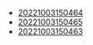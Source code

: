 - [20221003150464](/zet/20221003150464/README.md)
- [20221003150465](/zet/20221003150465/README.md)
- [20221003150463](/zet/20221003150463/README.md)
